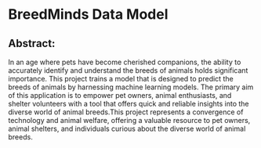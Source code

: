 # BreedMinds Data Model

## Abstract: 
In an age where pets have become cherished companions, the ability to accurately identify and understand the breeds of animals holds significant importance. This project trains a model that is designed to predict the breeds of animals by harnessing machine learning models. The primary aim of this application is to empower pet owners, animal enthusiasts, and shelter volunteers with a tool that offers quick and reliable insights into the diverse world of animal breeds.This project represents a convergence of technology and animal welfare, offering a valuable resource to pet owners, animal shelters, and individuals curious about the diverse world of animal breeds. 
